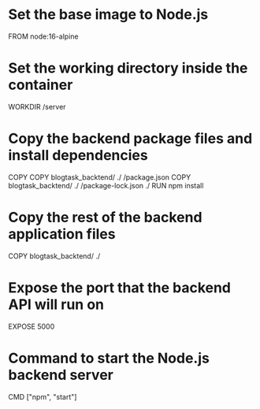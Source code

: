 # Set the base image to Node.js
FROM node:16-alpine

# Set the working directory inside the container
WORKDIR /server

# Copy the backend package files and install dependencies
COPY COPY blogtask_backtend/ ./
/package.json COPY blogtask_backtend/ ./
/package-lock.json ./
RUN npm install

# Copy the rest of the backend application files
COPY blogtask_backtend/ ./

# Expose the port that the backend API will run on
EXPOSE 5000

# Command to start the Node.js backend server
CMD ["npm", "start"]
